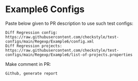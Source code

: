 # Example6 Configs
Paste below given to PR description to use such test configs:
```
Diff Regression config: https://raw.githubusercontent.com/checkstyle/test-configs/main/Regexp/Example6/config.xml
Diff Regression projects: https://raw.githubusercontent.com/checkstyle/test-configs/main/Regexp/Example6/list-of-projects.properties
```
Make comment in PR:
```
Github, generate report
```
